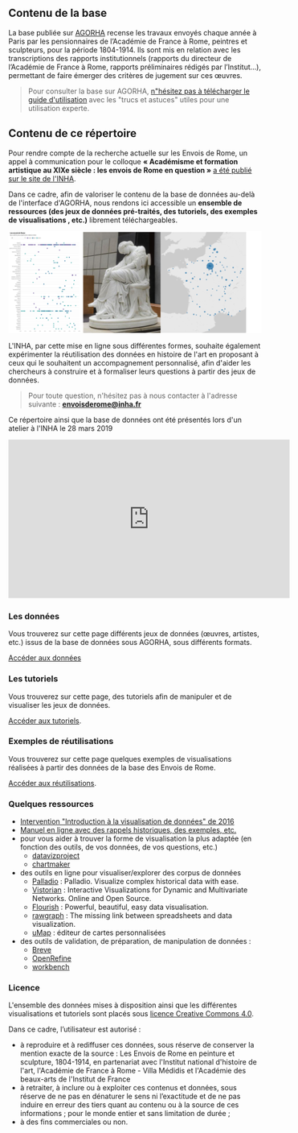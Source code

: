 ## Contenu de la base

La base publiée sur <a href="https://agorha.inha.fr/inhaprod/ark:/54721/00180">AGORHA</a> recense les travaux envoyés chaque année à Paris par les pensionnaires de l’Académie de France à Rome, peintres et sculpteurs, pour la période 1804-1914. Ils sont mis en relation avec les transcriptions des rapports institutionnels (rapports du directeur de l’Académie de France à Rome, rapports préliminaires rédigés par l’Institut…), permettant de faire émerger des critères de jugement sur ces œuvres.

> Pour consulter la base sur AGORHA, [n"hésitez pas à télécharger le guide d'utilisation](https://agorha.inha.fr/inhaprod/ark:/54721/00180/doc/562829) avec les "trucs et astuces" utiles pour une utilisation experte.


## Contenu de ce répertoire

Pour rendre compte de la recherche actuelle sur les Envois de Rome, un appel à communication pour le colloque **« Académisme et formation artistique au XIXe siècle : les envois de Rome en question »** <a href="https://www.inha.fr/fr/recherche/appels/appels-a-contributions/academisme-et-formation-artistique-au-xixe-siecle.html">a été publié sur le site de l'INHA</a>.

Dans ce cadre, afin de valoriser le contenu de la base de données au-delà de l'interface d'AGORHA, nous rendons ici accessible un **ensemble de ressources (des jeux de données pré-traités, des tutoriels, des exemples de visualisations , etc.)** librement téléchargeables.

![img_1](./images/accueil.png)

L'INHA, par cette mise en ligne sous différentes formes, souhaite également expérimenter la réutilisation des données en histoire de l'art en proposant à ceux qui le souhaitent un accompagnement personnalisé, afin d'aider les chercheurs à construire et à formaliser leurs questions à partir des jeux de données.

> Pour toute question, n'hésitez pas à nous contacter à l'adresse suivante : **envoisderome@inha.fr**

Ce répertoire ainsi que la base de données ont été présentés lors d'un atelier à l'INHA le 28 mars 2019

<iframe width="560" height="315" src="https://www.youtube.com/embed/HgwUTBwyyDo" frameborder="0" allow="accelerometer; autoplay; encrypted-media; gyroscope; picture-in-picture" allowfullscreen></iframe>

### Les données

Vous trouverez sur cette page différents jeux de données (œuvres, artistes, etc.) issus de la base de données sous AGORHA, sous différents formats.

[Accéder aux données](./datasets/datasets.md)

### Les tutoriels

Vous trouverez sur cette page, des tutoriels afin de manipuler et de visualiser les jeux de données.

[Accéder aux tutoriels](./tutorials/tutorials.md).

### Exemples de réutilisations

Vous trouverez sur cette page quelques exemples de visualisations réalisées à partir des données de la base des Envois de Rome.

[Accéder aux réutilisations](./visualisations/visualisations.md).

### Quelques ressources

* [Intervention "Introduction à la visualisation de données" de 2016](https://fr.slideshare.net/antoinecourtin/brve-introduction-la-visualisation-de-donnes-en-shs)
* [Manuel en ligne avec des rappels historiques, des exemples, etc.](https://datavizforall.org/)
* pour vous aider à trouver la forme de visualisation la plus adaptée (en fonction des outils, de vos données, de vos questions, etc.)
  * [datavizproject](http://datavizproject.com)
  * [chartmaker](http://chartmaker.visualisingdata.com)
* des outils en ligne pour visualiser/explorer des corpus de données
  * [Palladio](http://palladio.designhumanities.org) : Palladio. Visualize complex historical data with ease.
  * [Vistorian](https://networkcube.github.io/vistorian/) : Interactive Visualizations for Dynamic and Multivariate Networks. 
Online and Open Source.
  * [Flourish](https://app.flourish.studio/templates) : Powerful, beautiful, easy data visualisation.
  * [rawgraph](http://app.rawgraphs.io) : The missing link between spreadsheets and data visualization.
  * [uMap](https://umap.openstreetmap.fr/fr/) : éditeur de cartes personnalisées
* des outils de validation, de préparation, de manipulation de données :
  * [Breve](http://hdlab.stanford.edu/breve/)
  * [OpenRefine](http://openrefine.org/)
  * [workbench](http://workbenchdata.com/)



### Licence
L'ensemble des données mises à disposition  ainsi que les différentes visualisations et tutoriels sont placés sous [licence Creative Commons 4.0](https://creativecommons.org/licenses/by/4.0/deed.fr).

Dans ce cadre, l’utilisateur est autorisé :
* à reproduire et à rediffuser ces données, sous réserve de conserver la mention exacte de la source : Les Envois de Rome en peinture et sculpture, 1804-1914, en partenariat avec l'Institut national d'histoire de l'art, l'Académie de France à Rome - Villa Médidis et l'Académie des beaux-arts de l'Institut de France
* à retraiter, à inclure ou à exploiter ces contenus et données, sous réserve de ne pas en dénaturer le sens ni l’exactitude et de ne pas induire en erreur des tiers quant au contenu ou à la source de ces informations ;
pour le monde entier et sans limitation de durée ;
* à des fins commerciales ou non.
